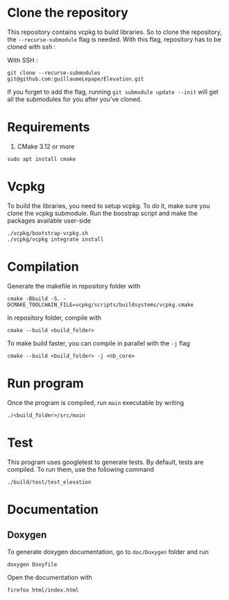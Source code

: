 # Clone the repository

This repository contains vcpkg to build libraries. So to clone the repository, the `--recurse-submodule` flag is needed. With this flag, repository has to be cloned with ssh :

With SSH :

```shell
git clone --recurse-submodules git@github.com:guillaumeLepape/Elevation.git
```

If you forget to add the flag, running `git submodule update --init` will get all the submodules for you after you’ve cloned.

# Requirements

1. CMake 3.12 or more

```shell
sudo apt install cmake
```

# Vcpkg

To build the libraries, you need to setup vcpkg. To do it, make sure you clone the vcpkg submodule. Run the boostrap script and make the packages available user-side

```shell
./vcpkg/bootstrap-vcpkg.sh
./vcpkg/vcpkg integrate install
```

# Compilation

Generate the makefile in repository folder with

```shell
cmake -Bbuild -S. -DCMAKE_TOOLCHAIN_FILE=vcpkg/scripts/buildsystems/vcpkg.cmake
```

In repository folder, compile with

```shell
cmake --build <build_folder>
```

To make build faster, you can compile in parallel with the `-j` flag

```shell
cmake --build <build_folder> -j <nb_core>
```

# Run program

Once the program is compiled, run `main` executable by writing

```shell
./<build_folder>/src/main
```

# Test

This program uses googletest to generate tests. By default, tests are compiled. To run them, use the following command

```shell
./build/test/test_elevation
```

# Documentation

## Doxygen

To generate doxygen documentation, go to `doc/Doxygen` folder and run

```
doxygen Doxyfile
```

Open the documentation with

```
firefox html/index.html
```
